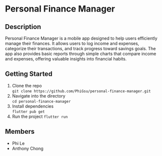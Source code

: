 # Personal Finance Manager

## Description
Personal Finance Manager is a mobile app designed to help users efficiently manage their finances. It allows users to log income and expenses, categorize their transactions, and track progress toward savings goals. The app also provides basic reports through simple charts that compare income and expenses, offering valuable insights into financial habits.

## Getting Started
1. Clone the repo<br>
`git clone https://github.com/PhiGsu/personal-finance-manager.git`
2. Navigate into the directory<br>
`cd personal-finance-manager`
3. Install dependencies<br>
`flutter pub get`
4. Run the project
`flutter run`

## Members
- Phi Le
- Anthony Chong